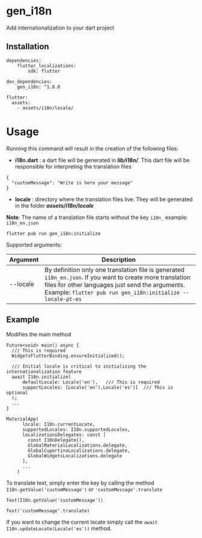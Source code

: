 # gen_i18n
Add internationalization to your dart project

## Installation
```
dependencies:
    flutter_localizations:
        sdk: flutter 

dev_dependencies:
    gen_i18n: ^1.0.0

flutter: 
  assets:
    - assets/i18n/locale/
```
# Usage
Running this command will result in the creation of the following files: 

- **i18n.dart** : a dart file will be generated in ***lib/i18n/***. This dart file will be responsible for interpreting the translation files
```
{
  "customMessage": "Write is here your message"
}
```
- **locale** : directory where the translation files live. They will be generated in the folder ***assets/i18n/locale***

**Note**: The name of a translation file starts without the key `i18n_` example: `i18n_en.json`
```
flutter pub run gen_i18n:initialize
```

Supported arguments:

| Argument    | Description                                                                                                                                                                                                                |
|-------------|----------------------------------------------------------------------------------------------------------------------------------------------------------------------------------------------------------------------------|
| --locale    | By definition only one translation file is generated `i18n_en.json`. If you want to create more translation files for other languages just send the arguments. Example: `flutter pub run gen_i18n:initialize --locale-pt-es` |

## Example
Modifies the main method
```
Future<void> main() async {
  /// This is required
  WidgetsFlutterBinding.ensureInitialized();
  
  /// Initial locale is critical to initializing the internationalization feature
  await I18n.initialize(
      defaultLocale: Locale('en'),   /// This is required
      supportLocales: [Locale('en'),Locale('es')]  /// This is optional
  );
  ...
}
```

```
MaterialApp( 
      locale: I18n.currentLocate,
      supportedLocales: I18n.supportedLocales,
      localizationsDelegates: const [
        const I18nDelegate(),
        GlobalMaterialLocalizations.delegate,
        GlobalCupertinoLocalizations.delegate,
        GlobalWidgetsLocalizations.delegate
      ],
      ...
    )
```
To translate text, simply enter the key by calling the method `I18n.getValue('customMessage')` or `'customMessage'.translate`
```
Text(I18n.getValue('customMessage'))
```

```
Text('customMessage'.translate)
```

If you want to change the current locate simply call the `await I18n.updateLocate(Locale('es'))` method.
